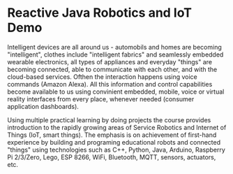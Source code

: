 # Reactive Java Robotics and IoT Demo

Intelligent devices are all around us - automobils and homes are becoming "intelligent", clothes include "intelligent fabrics" and seamlessly embedded wearable electronics, all types of appliances and everyday "things" are becoming connected, able to communicate with each other, and with the cloud-based services. Ofthen the interaction happens using voice commands (Amazon Alexa). All this information and control capabilities become available to us using convinient embedded, mobile, voice or virtual reality interfaces from every place, whenever needed (consumer application dashboards).

Using multiple practical learning by doing projects the course provides introduction to the rapidly growing areas of Service Robotics and Internet of Things (IoT, smart things). The emphasis is on achievement of first-hand experience by building and programing educational robots and connected "things" using technologies such as C++, Python, Java, Arduino, Raspberry Pi 2/3/Zero, Lego, ESP 8266, WiFi, Bluetooth, MQTT, sensors, actuators, etc.
